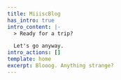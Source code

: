 ```yaml
---
title: MiiiscBlog
has_intro: true
intro_content: |-
  > Ready for a trip?

  Let's go anyway.
intro_actions: []
template: home
excerpt: Blooog. Anything strange?
---
```

